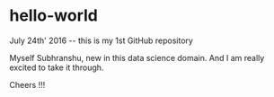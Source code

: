 # hello-world
July 24th' 2016 -- this is my 1st GitHub repository

Myself Subhranshu, new in this data science domain.
And I am really excited to take it through.

Cheers !!!
